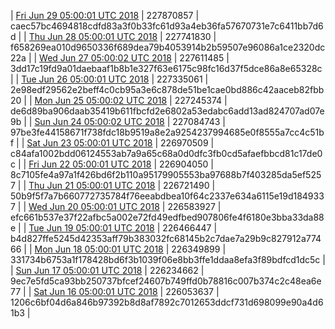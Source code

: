 | [Fri Jun 29 05:00:01 UTC 2018](https://transfer.sh/jrnVo/dashninja-dbdump-20180629070001.tar.bz2) | 227870857 | caec57bc4694818cdfd83a3f0b33fc61d93a4eb36fa57670731e7c6411bb7d6d | 
| [Thu Jun 28 05:00:01 UTC 2018](https://transfer.sh/1464bn/dashninja-dbdump-20180628070001.tar.bz2) | 227741830 | f658269ea010d9650336f689dea79b4053914b2b59507e96086a1ce2320dc22a | 
| [Wed Jun 27 05:00:02 UTC 2018](https://transfer.sh/D3mWx/dashninja-dbdump-20180627070002.tar.bz2) | 227611485 | 3dd17c19fd9a01daebaaf1b8b1e327f63e6175c98fc16d37f5dce86a8e65328c | 
| [Tue Jun 26 05:00:01 UTC 2018](https://transfer.sh/HoB5Z/dashninja-dbdump-20180626070001.tar.bz2) | 227335061 | 2e98edf29562e2beff4c0cb95a3e6c878de51be1cae0bd886c42aaceb82fbb20 | 
| [Mon Jun 25 05:00:02 UTC 2018](https://transfer.sh/i3NpL/dashninja-dbdump-20180625070002.tar.bz2) | 227245374 | de6d89ba906daab35419b611fbcfd2e6802a53edabc6add13ad824707ad07e9b | 
| [Sun Jun 24 05:00:02 UTC 2018](https://transfer.sh/j9HjG/dashninja-dbdump-20180624070002.tar.bz2) | 227084743 | 97be3fe44158671f738fdc18b9519a8e2a9254237994685e0f8555a7cc4c51bf | 
| [Sat Jun 23 05:00:01 UTC 2018](https://transfer.sh/xFfnj/dashninja-dbdump-20180623070001.tar.bz2) | 226970509 | c84afa1002bdd06124553ab7a9a65c68a0d0dfc3fb0cd5afaefbbcd81c17de0c | 
| [Fri Jun 22 05:00:01 UTC 2018](https://transfer.sh/12J0w0/dashninja-dbdump-20180622070001.tar.bz2) | 226904050 | 8c7105fe4a97a1f426bd6f2b110a95179905553ba97688b7f403285da5ef5257 | 
| [Thu Jun 21 05:00:01 UTC 2018]() | 226721490 | 50b9f5f7a7b660772735784f76eeabdbea10f64c2337e634a6115e19d1849337 | 
| [Wed Jun 20 05:00:01 UTC 2018](https://transfer.sh/BDjSk/dashninja-dbdump-20180620070001.tar.bz2) | 226583927 | efc661b537e37f22afbc5a002e72fd49edfbed907806fe4f6180e3bba33da88e | 
| [Tue Jun 19 05:00:01 UTC 2018](https://transfer.sh/xiZ4G/dashninja-dbdump-20180619070001.tar.bz2) | 226466447 | b4d827ffe5245d42353aff79b383032fc68145b2c7dae7a29b9c827912a77466 | 
| [Mon Jun 18 05:00:01 UTC 2018](https://transfer.sh/KS5lH/dashninja-dbdump-20180618070001.tar.bz2) | 226349899 | 331734b6753a1f178428bd6f3b1039f06e8bb3ffe1ddaa8efa3f89bdfcd1dc5c | 
| [Sun Jun 17 05:00:01 UTC 2018](https://transfer.sh/hfN4C/dashninja-dbdump-20180617070001.tar.bz2) | 226234662 | 9ec7e5fd5ca93bb250737bfcef24607b749ffd0b78816c007b374c2c48ea6e77 | 
| [Sat Jun 16 05:00:01 UTC 2018](https://transfer.sh/mRsh2/dashninja-dbdump-20180616070001.tar.bz2) | 226053637 | 1206c6bf04d6a846b97392b8d8af7892c7012653ddcf731d698099e90a4d61b3 | 
